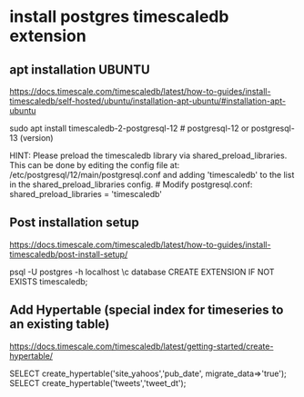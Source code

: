 # install postgres timescaledb extension

## apt installation UBUNTU

https://docs.timescale.com/timescaledb/latest/how-to-guides/install-timescaledb/self-hosted/ubuntu/installation-apt-ubuntu/#installation-apt-ubuntu

sudo apt install timescaledb-2-postgresql-12 # postgresql-12 or postgresql-13 (version)

HINT: Please preload the timescaledb library via shared_preload_libraries.
This can be done by editing the config file at: /etc/postgresql/12/main/postgresql.conf
and adding 'timescaledb' to the list in the shared_preload_libraries config. # Modify postgresql.conf:
shared_preload_libraries = 'timescaledb'

## Post installation setup

https://docs.timescale.com/timescaledb/latest/how-to-guides/install-timescaledb/post-install-setup/

psql -U postgres -h localhost
\c database
CREATE EXTENSION IF NOT EXISTS timescaledb;

## Add Hypertable (special index for timeseries to an existing table)

https://docs.timescale.com/timescaledb/latest/getting-started/create-hypertable/

SELECT create_hypertable('site_yahoos','pub_date', migrate_data=>'true');
SELECT create_hypertable('tweets','tweet_dt');
